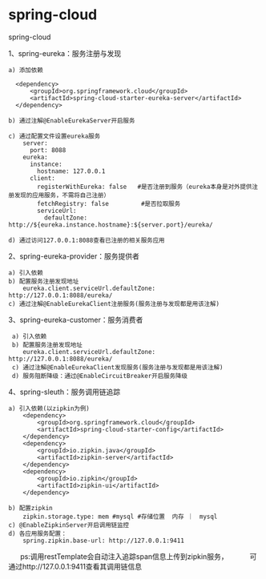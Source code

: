 # spring-cloud
spring-cloud

1、spring-eureka：服务注册与发现

    a) 添加依赖
    
      <dependency>
          <groupId>org.springframework.cloud</groupId>
          <artifactId>spring-cloud-starter-eureka-server</artifactId>
      </dependency>
      
    b) 通过注解@EnableEurekaServer开启服务
    
    c) 通过配置文件设置eureka服务
        server:
          port: 8088
        eureka:
          instance:
            hostname: 127.0.0.1
          client:
            registerWithEureka: false   #是否注册到服务（eureka本身是对外提供注册发现的应用服务，不需将自己注册）
            fetchRegistry: false         #是否拉取服务
            serviceUrl:
              defaultZone: http://${eureka.instance.hostname}:${server.port}/eureka/
              
    d) 通过访问127.0.0.1:8088查看已注册的相关服务应用
    
2、spring-eureka-provider：服务提供者

    a) 引入依赖
    b) 配置服务注册发现地址
        eureka.client.serviceUrl.defaultZone: http://127.0.0.1:8088/eureka/
    c) 通过注解@EnableEurekaClient注册服务(服务注册与发现都是用该注解)
    
3、spring-eureka-customer：服务消费者

     a) 引入依赖
     b) 配置服务注册发现地址
        eureka.client.serviceUrl.defaultZone: http://127.0.0.1:8088/eureka/
     c) 通过注解@EnableEurekaClient发现服务(服务注册与发现都是用该注解)
     d) 服务阻断降级：通过@EnableCircuitBreaker开启服务降级
     
4、spring-sleuth：服务调用链追踪

    a) 引入依赖(以zipkin为例)
        <dependency>
            <groupId>org.springframework.cloud</groupId>
            <artifactId>spring-cloud-starter-config</artifactId>
        </dependency>
        <dependency>
            <groupId>io.zipkin.java</groupId>
            <artifactId>zipkin-server</artifactId>
        </dependency>
        <dependency>
            <groupId>io.zipkin</groupId>
            <artifactId>zipkin-ui</artifactId>
        </dependency>
        
    b) 配置zipkin
        zipkin.storage.type: mem #mysql #存储位置  内存 ｜　mysql
    c) @EnableZipkinServer开启调用链监控
    d) 各应用服务配置：
        spring.zipkin.base-url: http://127.0.0.1:9411
        ps:调用restTemplate会自动注入追踪span信息上传到zipkin服务，
           可通过http://127.0.0.1:9411查看其调用链信息
